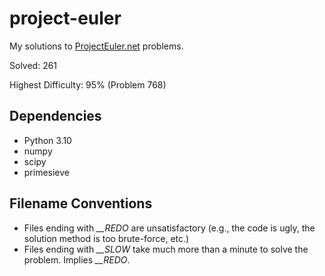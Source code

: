 # project-euler
My solutions to [ProjectEuler.net](https://projecteuler.net/) problems.

Solved: 261

Highest Difficulty: 95% (Problem 768)

## Dependencies
- Python 3.10
- numpy
- scipy
- primesieve

## Filename Conventions
- Files ending with *__REDO* are unsatisfactory (e.g., the code is ugly, the solution method is too brute-force, etc.)
- Files ending with *__SLOW* take much more than a minute to solve the problem. Implies *__REDO*.
